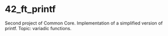 # 42_ft_printf
Second project of Common Core. Implementation of a simplified version of printf.
Topic: variadic functions.
